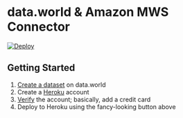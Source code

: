 # data.world & Amazon MWS Connector

[![Deploy](https://www.herokucdn.com/deploy/button.svg)](https://heroku.com/deploy?template=https://github.com/datadotworld/heroku-dw-mws-connector)

## Getting Started

1. [Create a dataset](https://data.world/create-a-dataset) on data.world
2. Create a [Heroku](https://www.heroku.com) account
3. [Verify](https://heroku.com/verify) the account; basically, add a credit card
4. Deploy to Heroku using the fancy-looking button above
 